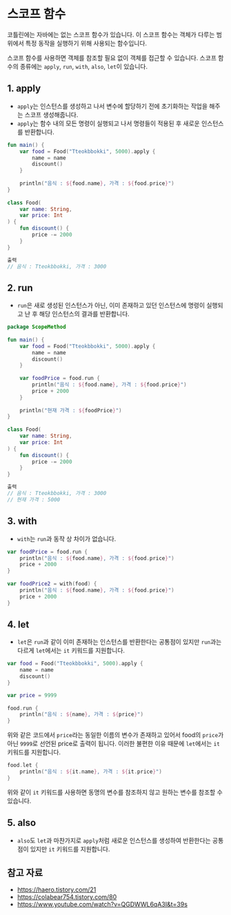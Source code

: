 # 스코프 함수
코틀린에는 자바에는 없는 스코프 함수가 있습니다. 이 스코프 함수는 객체가 다루는 범위에서 특정 동작을 실행하기 위해 사용되는 함수입니다.

스코프 함수를 사용하면 객체를 참조할 필요 없이 객체를 접근할 수 있습니다.
스코프 함수의 종류에는 `apply`, `run`, `with`, `also`, `let`이 있습니다.

## 1. apply
- `apply`는 인스턴스를 생성하고 나서 변수에 할당하기 전에 초기화하는 작업을 해주는 스코프 생성해줍니다.
- `apply`는 함수 내의 모든 명령이 실행되고 나서 명령들이 적용된 후 새로운 인스턴스를 반환합니다.
```Kotlin
fun main() {  
    var food = Food("Tteokbbokki", 5000).apply {  
        name = name  
        discount()  
    }  
  
    println("음식 : ${food.name}, 가격 : ${food.price}")  
}  
  
class Food(  
    var name: String,  
    var price: Int  
) {  
    fun discount() {  
        price -= 2000  
    }  
}

출력
// 음식 : Tteokbbokki, 가격 : 3000
```
## 2. run
- `run`은 새로 생성된 인스턴스가 아닌, 이미 존재하고 있던 인스턴스에 명령이 실행되고 난 후 해당 인스턴스의 결과를 반환합니다.
```Kotlin
package ScopeMethod  
  
fun main() {  
    var food = Food("Tteokbbokki", 5000).apply {  
        name = name  
        discount()  
    }  
  
    var foodPrice = food.run {  
        println("음식 : ${food.name}, 가격 : ${food.price}")  
        price + 2000  
    }  
  
    println("현재 가격 : ${foodPrice}")  
}  
  
class Food(  
    var name: String,  
    var price: Int  
) {  
    fun discount() {  
        price -= 2000  
    }  
}

출력
// 음식 : Tteokbbokki, 가격 : 3000
// 현재 가격 : 5000
```
## 3. with
- `with`는 `run`과 동작 상 차이가 없습니다.
```Kotlin
var foodPrice = food.run {  
    println("음식 : ${food.name}, 가격 : ${food.price}")  
    price + 2000  
}  
  
var foodPrice2 = with(food) {  
    println("음식 : ${food.name}, 가격 : ${food.price}")  
    price + 2000  
}
```
## 4. let
- `let`은 `run`과 같이 이미 존재하는 인스턴스를 반환한다는 공통점이 있지만 `run`과는 다르게 `let`에서는 `it` 키워드를 지원합니다.
```Kotlin
var food = Food("Tteokbbokki", 5000).apply {  
    name = name  
    discount()  
}

var price = 9999  
  
food.run {   
	println("음식 : ${name}, 가격 : ${price}")  
}
```
위와 같은 코드에서 `price`라는 동일한 이름의 변수가 존재하고 있어서 food의 `price`가 아닌 `9999`로 선언된 price로 출력이 됩니다. 이러한 불편한 이유 때문에 `let`에서는 `it` 키워드를 지원합니다.
```Kotlin
food.let {  
    println("음식 : ${it.name}, 가격 : ${it.price}")  
}
```
위와 같이 `it` 키워드를 사용하면 동명의 변수를 참조하지 않고 원하는 변수를 참조할 수 있습니다.
## 5. also
- `also`도 `let`과 마찬가지로 `apply`처럼 새로운 인스턴스를 생성하여 반환한다는 공통점이 있지만 `it` 키워드를 지원합니다.
## 참고 자료
- https://haero.tistory.com/21
- https://colabear754.tistory.com/80
- https://www.youtube.com/watch?v=QGDWWL6qA3I&t=39s